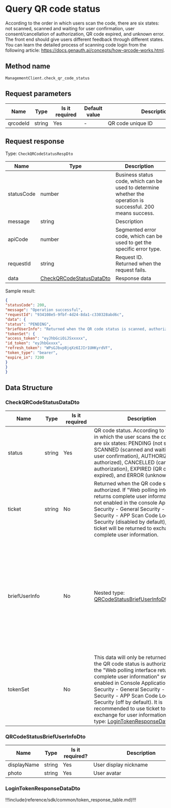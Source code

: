 # Query QR code status

<!--
Warning ⚠️:
Do not modify this document directly,
https://github.com/Authing/authing-docs-factory
Use this project to generate
-->

<LastUpdated />

According to the order in which users scan the code, there are six states: not scanned, scanned and waiting for user confirmation, user consent/cancellation of authorization, QR code expired, and unknown error. The front end should give users different feedback through different states. You can learn the detailed process of scanning code login from the following article: https://docs.genauth.ai/concepts/how-qrcode-works.html.

## Method name

`ManagementClient.check_qr_code_status`

## Request parameters

| Name     | Type   | <div style="width:80px">Is it required</div> | <div style="width:60px">Default value</div> | <div style="width:300px">Description</div> | <div style="width:200px">Sample value</div> |
| -------- | ------ | -------------------------------------------- | ------------------------------------------- | ------------------------------------------ | ------------------------------------------- |
| qrcodeId | string | Yes                                          | -                                           | QR code unique ID                          |                                             |

## Request response

Type: `CheckQRCodeStatusRespDto`

| Name       | Type                                                             | Description                                                                                                  |
| ---------- | ---------------------------------------------------------------- | ------------------------------------------------------------------------------------------------------------ |
| statusCode | number                                                           | Business status code, which can be used to determine whether the operation is successful. 200 means success. |
| message    | string                                                           | Description                                                                                                  |
| apiCode    | number                                                           | Segmented error code, which can be used to get the specific error type.                                      |
| requestId  | string                                                           | Request ID. Returned when the request fails.                                                                 |
| data       | <a href="#CheckQRCodeStatusDataDto">CheckQRCodeStatusDataDto</a> | Response data                                                                                                |

Sample result:

```json
{
"statusCode": 200,
"message": "Operation successful",
"requestId": "934108e5-9fbf-4d24-8da1-c330328abd6c",
"data": {
"status": "PENDING",
"briefUserInfo": "Returned when the QR code status is scanned, authorized, or deauthorized. If "Web polling interface returns complete user information" is not enabled in the console Application Security - General Security - Login Security - APP Scan Code Login Web Security (it is disabled by default), the interface will only return the user's avatar and display name. The front end can render the user's nickname and avatar based on this, giving the user a prompt that the code has been successfully scanned. ",
"tokenSet": {
"access_token": "eyJhbGciOiJSxxxxx",
"id_token": "eyJhbGxxxx",
"refresh_token": "WPsGJbvpBjqXz6IJIr1UHKyrdVF",
"token_type": "bearer",
"expire_in": 7200
}
}
}
```

## Data Structure

### <a id="CheckQRCodeStatusDataDto"></a> CheckQRCodeStatusDataDto

| Name          | Type   | <div style="width:80px">Is it required</div> | <div style="width:300px">Description</div>                                                                                                                                                                                                                                                                                                                                                                                            | <div style="width:200px">Sample value</div>                                                                                                                                                                                                                                                                                                                                                                                                                                                    |
| ------------- | ------ | -------------------------------------------- | ------------------------------------------------------------------------------------------------------------------------------------------------------------------------------------------------------------------------------------------------------------------------------------------------------------------------------------------------------------------------------------------------------------------------------------- | ---------------------------------------------------------------------------------------------------------------------------------------------------------------------------------------------------------------------------------------------------------------------------------------------------------------------------------------------------------------------------------------------------------------------------------------------------------------------------------------------- |
| status        | string | Yes                                          | QR code status. According to the order in which the user scans the code, there are six states: PENDING (not scanned), SCANNED (scanned and waiting for user confirmation), AUTHORIZED (user authorized), CANCELLED (cancelled authorization), EXPIRED (QR code expired), and ERROR (unknown error).                                                                                                                                   | PENDING                                                                                                                                                                                                                                                                                                                                                                                                                                                                                        |
| ticket        | string | No                                           | Returned when the QR code status is authorized. If "Web polling interface returns complete user information" is not enabled in the console Application Security - General Security - Login Security - APP Scan Code Login Web Security (disabled by default), this ticket will be returned to exchange for complete user information.                                                                                                 |                                                                                                                                                                                                                                                                                                                                                                                                                                                                                                |
| briefUserInfo |        | No                                           | Nested type: <a href="#QRCodeStatusBriefUserInfoDto">QRCodeStatusBriefUserInfoDto</a>.                                                                                                                                                                                                                                                                                                                                                | `Returned when the QR code status is scanned, authorized, or canceled. If "Web polling interface returns complete user information" is not enabled in Console Application Security - General Security - Login Security - APP Scan Code Login Web Security (off by default), the interface will only return the user's avatar and display name. The front end can render the user's nickname and avatar based on this and give the user a prompt that the code has been successfully scanned. ` |
| tokenSet      |        | No                                           | This data will only be returned when the QR code status is authorized and the "Web polling interface returns complete user information" switch is enabled in Console Application Security - General Security - Login Security - APP Scan Code Login Web Security (off by default). It is recommended to use ticket to exchange for user information. Nested type: <a href="#LoginTokenResponseDataDto">LoginTokenResponseDataDto</a>. |                                                                                                                                                                                                                                                                                                                                                                                                                                                                                                |

### <a id="QRCodeStatusBriefUserInfoDto"></a> QRCodeStatusBriefUserInfoDto

| Name        | Type   | <div style="width:80px">Is it required?</div> | <div style="width:300px">Description</div> | <div style="width:200px">Sample value</div> |
| ----------- | ------ | --------------------------------------------- | ------------------------------------------ | ------------------------------------------- |
| displayName | string | Yes                                           | User display nickname                      |                                             |
| photo       | string | Yes                                           | User avatar                                |                                             |

### <a id="LoginTokenResponseDataDto"></a> LoginTokenResponseDataDto

!!!include(reference/sdk/common/token_response_table.md)!!!

